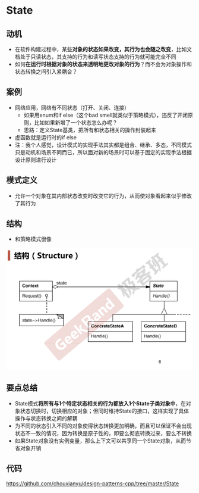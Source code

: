 # State

## 动机

* 在软件构建过程中，某些**对象的状态如果改变，其行为也会随之改变**，比如文档处于只读状态，其支持的行为和读写状态支持的行为就可能完全不同
* 如何**在运行时根据对象的状态来透明地更改对象的行为**？而不会为对象操作和状态转换之间引入紧耦合？

## 案例

* 网络应用，网络有不同状态（打开、关闭、连接）
  * 如果用enum和if else（这个bad smell就类似于策略模式），违反了开闭原则，比如如果新增了一个状态怎么办呢？
  * 思路：定义State基类，把所有和状态相关的操作封装起来
* 虚函数就是运行时的if else
* 注：我个人感觉，设计模式的实现手法其实都是组合、继承、多态，不同模式只是动机和场景不同而已，所以面对新的场景时可以基于固定的实现手法根据设计原则进行设计

## 模式定义

* 允许一个对象在其内部状态改变时改变它的行为，从而使对象看起来似乎修改了其行为

## 结构

* 和策略模式很像

![](./images/State.png)

## 要点总结

* State模式**将所有与1个特定状态相关的行为都放入1个State子类对象中**，在对象状态切换时，切换相应的对象；但同时维持State的接口，这样实现了具体操作与状态转换之间的解耦
* 为不同的状态引入不同的对象使得状态转换更加明确，而且可以保证不会出现状态不一致的情况，因为转换是原子性的，即要么彻底转换过来，要么不转换
* 如果State对象没有实例变量，那么上下文可以共享同一个State对象，从而节省对象开销

## 代码

https://github.com/chouxianyu/design-patterns-cpp/tree/master/State
